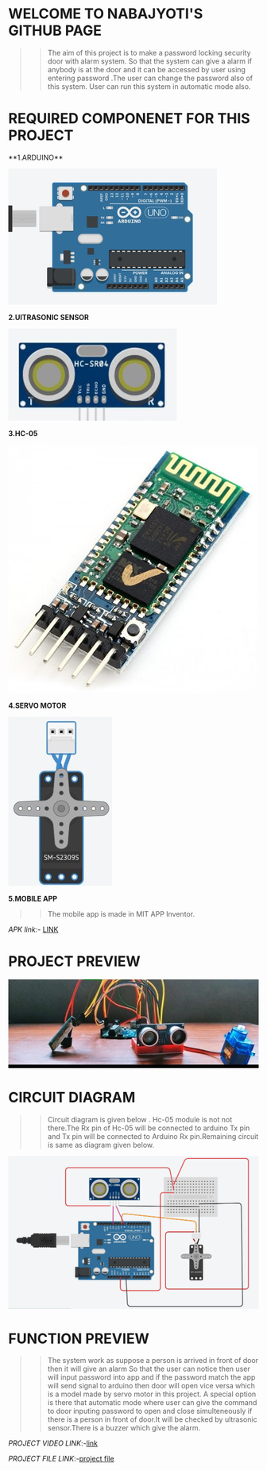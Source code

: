 <h1>WELCOME TO NABAJYOTI'S GITHUB PAGE</h1>

>>The aim of this project is to make a password locking security door with alarm system.
  So that the system can give a alarm if anybody is at the door and it can be accessed by user 
  using entering password .The user can change the password also of this system.
  User can run this system in automatic mode also.
  
<h1>REQUIRED COMPONENET FOR THIS PROJECT</h1>
  **1.ARDUINO**  
   
   ![ARD](/photo/23.JPG)
   
  **2.UlTRASONIC SENSOR**
   
   ![ur](/29.JPG)
  
  **3.HC-05**
  
  ![hc](/28.jpg)

  **4.SERVO MOTOR**
  
  ![ser](/photo/25.jpg)
 
  **5.MOBILE APP**
  
  >>The mobile app is made in MIT APP Inventor.
  
  *APK link:-* [LINK](https://github.com/Nabajyotighosh/PASSWORDLOCK-DOOR-USING-ARDUINO-PROGRAMING/blob/master/passwordlock.apk)
 
 <h1>PROJECT PREVIEW</h1>
 
 ![GH](/photo/27.jpg)
 
 <h1>CIRCUIT DIAGRAM</h1>
 
 >>Circuit diagram is given below . Hc-05 module is not not there.The Rx pin of Hc-05 will be connected to
 arduino Tx pin and Tx pin will be connected to Arduino Rx pin.Remaining circuit is same as diagram given below.
 
 ![cir](/photo/password_circuit.JPG)
 
 <h1>FUNCTION PREVIEW</h1>
 
 >>The system work as suppose a person is arrived in front of door then it will give an alarm 
  So that the user can notice then user will input password into app and if the password match the app will
  send signal to arduino then door will open vice versa which is a model made by servo motor in this project.
  A special option is there that automatic mode where user can give the command to door inputing password to open and close 
  simulteneously if there is a person in front of door.It will be checked by ultrasonic sensor.There is a buzzer which give the alarm.
  
  
  *PROJECT VIDEO LINK*:-[link](https://youtu.be/d4FqD1iCcLQ)
 


*PROJECT FILE LINK*:-[project file](https://github.com/Nabajyotighosh/PASSWORDLOCK-DOOR-USING-ARDUINO-PROGRAMING)
